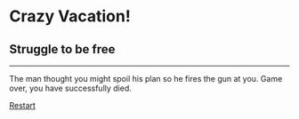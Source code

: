 # Crazy Vacation!
## Struggle to be free
---
The man thought you might spoil his plan so he fires the gun at you. Game over, you have successfully died.

[Restart](crazy-vacation-readme/README.md)